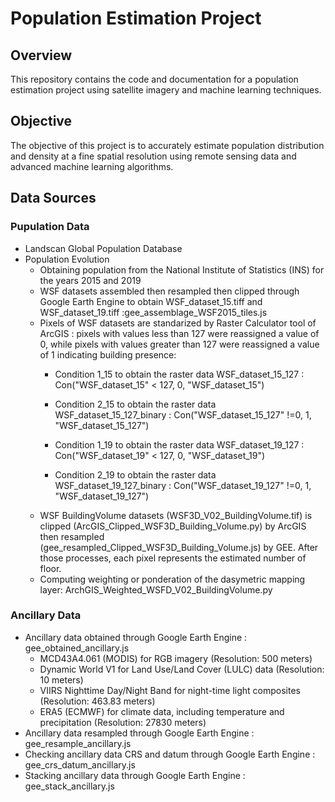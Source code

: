 # Population Estimation Project

## Overview
This repository contains the code and documentation for a population estimation project using satellite imagery and machine learning techniques.

## Objective
The objective of this project is to accurately estimate population distribution and density at a fine spatial resolution using remote sensing data and advanced machine learning algorithms.

## Data Sources
### Pupulation Data 
- Landscan Global Population Database
- Population Evolution
  - Obtaining population  from the National Institute of Statistics (INS) for the years 2015 and 2019
  - WSF datasets assembled then resampled then clipped through Google Earth Engine to obtain WSF_dataset_15.tiff and WSF_dataset_19.tiff :gee_assemblage_WSF2015_tiles.js
  -  Pixels of WSF datasets are standarized by Raster Calculator tool of ArcGIS : pixels with values less than 127 were reassigned a value of 0, while pixels with values greater than 127 were reassigned a value       of 1 indicating building presence:
     - Condition 1_15 to obtain the raster data WSF_dataset_15_127 :  Con("WSF_dataset_15" < 127, 0, "WSF_dataset_15")
     - Condition 2_15 to obtain the raster data WSF_dataset_15_127_binary :  Con("WSF_dataset_15_127" !=0, 1, "WSF_dataset_15_127")
     
     - Condition 1_19 to obtain the raster data WSF_dataset_19_127 :  Con("WSF_dataset_19" < 127, 0, "WSF_dataset_19")
     - Condition 2_19 to obtain the raster data WSF_dataset_19_127_binary :  Con("WSF_dataset_19_127" !=0, 1, "WSF_dataset_19_127")
  - WSF BuildingVolume datasets (WSF3D_V02_BuildingVolume.tif) is clipped (ArcGIS_Clipped_WSF3D_Building_Volume.py) by ArcGIS then resampled (gee_resampled_Clipped_WSF3D_Building_Volume.js) by GEE. After those processes, each pixel represents the estimated number of floor.
  - Computing weighting or ponderation of the dasymetric mapping layer: ArchGIS_Weighted_WSFD_V02_BuildingVolume.py

### Ancillary Data 
- Ancillary data obtained through Google Earth Engine : gee_obtained_ancillary.js
  - MCD43A4.061 (MODIS) for RGB imagery (Resolution: 500 meters)
  - Dynamic World V1 for Land Use/Land Cover (LULC) data (Resolution: 10 meters)
  - VIIRS Nighttime Day/Night Band for night-time light composites (Resolution: 463.83 meters)
  - ERA5 (ECMWF) for climate data, including temperature and precipitation (Resolution: 27830 meters)
- Ancillary data resampled through Google Earth Engine : gee_resample_ancillary.js
- Checking ancillary data CRS and datum  through Google Earth Engine : gee_crs_datum_ancillary.js
- Stacking ancillary data  through Google Earth Engine : gee_stack_ancillary.js

